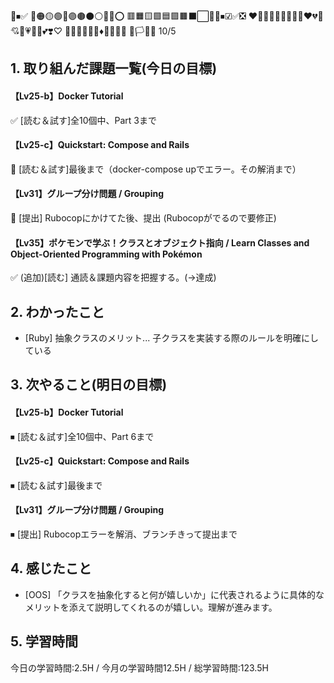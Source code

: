 🧡⏹✅
🔴🟠🟡🟢🔵🟣🟤⚫⚪🔘🛑⭕
🟥🟧🟨🟩🟦🟪🟫⬛⬜🔲🔳⏹☑✅❎
❤️🧡💛💚💜💙🤎🖤🤍♥️💔💖💘💝💗💓💟💕❣️♡
🔺🔻🔷🔶🔹🔸♦💠💎💧🧊
🏴🏳🚩🏁
10/5
 
## 1. 取り組んだ課題一覧(今日の目標)
#### 【Lv25-b】Docker Tutorial
✅ [読む＆試す]全10個中、Part 3まで

#### 【Lv25-c】Quickstart: Compose and Rails
🔺 [読む＆試す]最後まで（docker-compose upでエラー。その解消まで）

#### 【Lv31】グループ分け問題 / Grouping
🔺 [提出] Rubocopにかけてた後、提出 (Rubocopがでるので要修正)

#### 【Lv35】ポケモンで学ぶ！クラスとオブジェクト指向 / Learn Classes and Object-Oriented Programming with Pokémon
✅ (追加)[読む] 通読＆課題内容を把握する。(→達成)

## 2. わかったこと
- [Ruby] 抽象クラスのメリット... 子クラスを実装する際のルールを明確にしている

## 3. 次やること(明日の目標)
#### 【Lv25-b】Docker Tutorial
⏹  [読む＆試す]全10個中、Part 6まで

#### 【Lv25-c】Quickstart: Compose and Rails
⏹ [読む＆試す]最後まで

#### 【Lv31】グループ分け問題 / Grouping
⏹ [提出] Rubocopエラーを解消、ブランチきって提出まで

## 4. 感じたこと
- [OOS] 「クラスを抽象化すると何が嬉しいか」に代表されるように具体的なメリットを添えて説明してくれるのが嬉しい。理解が進みます。

## 5. 学習時間
今日の学習時間:2.5H / 今月の学習時間12.5H / 総学習時間:123.5H
